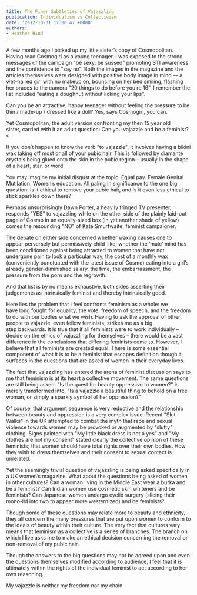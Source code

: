 ```yaml
---
title: The Finer Subtleties of Vajazzling
publication: Individualism vs Collectivism
date: '2012-10-31 17:00:47 +0000'
authors:
- Heather Hind
---
```


A few months ago I picked up my little sister’s copy of Cosmopolitan. Having read Cosmogirl as a young teenager, I was exposed to the strong messages of the campaign "be sexy: be sussed" promoting STI awareness and the confidence to "say no". Both the images in the magazine and the articles themselves were designed with positive body image in mind — a wet-haired girl with no makeup on, bouncing on her bed smiling, flashing her braces to the camera "20 things to do before you’re 16". I remember the list included "eating a doughnut without licking your lips".

Can you be an attractive, happy teenager without feeling the pressure to be thin / made-up / dressed like a doll? Yes, says Cosmogirl, you can.

Yet Cosmopolitan, the adult version confronting my then 15 year old sister, carried with it an adult question: Can you vajazzle and be a feminist?<

If you don’t happen to know the verb "to vajazzle", it involves having a bikini wax taking off most or all of your pubic hair. This is followed by diamante crystals being glued onto the skin in the pubic region – usually in the shape of a heart, star, or word.

You may imagine my initial disgust at the topic. Equal pay. Female Genital Mutilation. Women’s education. All paling in significance to the one big question: is it ethical to remove your pubic hair, and is it even less ethical to stick sparkles down there?

Perhaps unsurprisingly Dawn Porter, a heavily fringed TV presenter, responds "YES" to vajazzling while on the other side of the plainly laid-out page of Cosmo in an equally-sized box (in yet another shade of yellow) comes the resounding "NO" of Kate Smurfwaite, feminist campaigner.

The debate on either side concerned whether waxing causes one to appear perversely but permissively child-like, whether the ‘male’ mind has been conditioned against being attracted to women that have not undergone pain to look a particular way, the cost of a monthly wax (conveniently punctuated with the latest issue of Cosmo) eating into a girl’s already gender-diminished salary, the time, the embarrassment, the pressure from the porn and the regrowth.

And that list is by no means exhaustive, both sides asserting their judgements as intrinsically feminist and thereby intrinsically good.

Here lies the problem that I feel confronts feminism as a whole: we have long fought for equality, the vote, freedom of speech, and the freedom to do with our bodies what we wish. Having to ask the approval of other people to vajazzle, even fellow feminists, strikes me as a big step backwards. It is true that if all feminists were to work individually – decide on the ethics of vajazzling for themselves – there would be a vast difference in the conclusions that differing feminists come to. However, I believe that all feminists are created equal. There is some essential component of what it is to be a feminist that escapes definition though it surfaces in the questions that are asked of women in their everyday lives.

The fact that vajazzling has entered the arena of feminist discussion says to me that feminism is at its heart a collective movement. The same questions are still being asked. "Is the quest for beauty oppressive to women?" is merely transformed into, "Is a vajazzle a beautiful thing to behold on a free woman, or simply a sparkly symbol of her oppression?"

Of course, that argument sequence is very reductive and the relationship between beauty and oppression is a very complex issue. Recent "Slut Walks" in the UK attempted to combat the myth that rape and sexual violence towards women may be provoked or augmented by "slutty" clothing. Signs painted with "My little black dress is not a yes" and "My clothes are not my consent" stated clearly the collective opinion of these feminists; that women should have total rights over their own bodies. How they wish to dress themselves and their consent to sexual contact is unrelated.

Yet the seemingly trivial question of vajazzling is being asked specifically in a UK women’s magazine. What about the questions being asked of women in other cultures? Can a woman living in the Middle East wear a burka and be a feminist? Can Indian women use cosmetic skin whiteners and be feminists? Can Japanese women undergo eyelid surgery (slicing their mono-lid into two to appear more westernized) and be feminists?

Though some of these questions may relate more to beauty and ethnicity, they all concern the many pressures that are put upon women to conform to the ideals of beauty within their culture. The very fact that cultures vary means that feminism as a collective is a series of branches. The branch on which I live asks me to make an ethical decision concerning the removal or non-removal of my pubic hair.

Though the answers to the big questions may not be agreed upon and even the questions themselves modified according to audience, I feel that it is ultimately within the rights of the individual feminist to act according to her own reasoning.

My vajazzle is neither my freedom nor my chain.
